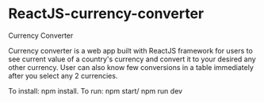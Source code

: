 # ReactJS-currency-converter
Currency Converter

Currency converter is a web app built with ReactJS framework for users to see current value of a country's currency and convert it to your desired any other currency. User can also know few conversions in a table immediately after you select any 2 currencies.

To install: npm install.
To run: npm start/ npm run dev
